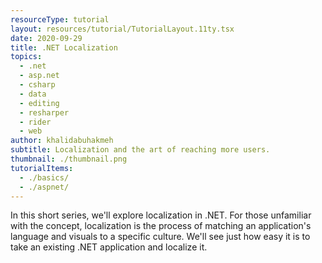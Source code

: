 ```yaml
---
resourceType: tutorial
layout: resources/tutorial/TutorialLayout.11ty.tsx
date: 2020-09-29
title: .NET Localization
topics:
  - .net
  - asp.net
  - csharp
  - data
  - editing
  - resharper
  - rider
  - web
author: khalidabuhakmeh
subtitle: Localization and the art of reaching more users.
thumbnail: ./thumbnail.png
tutorialItems:
  - ./basics/
  - ./aspnet/
---
```


In this short series, we'll explore localization in .NET. For those unfamiliar with the concept, localization is the process of matching an application's language and visuals to a specific culture. We'll see just how easy it is to take an existing .NET application and localize it.
